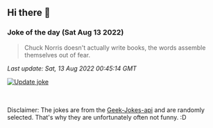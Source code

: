## Hi there 👋

### Joke of the day (Sat Aug 13 2022)
<!-- joke -->
>Chuck Norris doesn't actually write books, the words assemble themselves out of fear.
<!-- /joke -->

*Last update: Sat, 13 Aug 2022 00:45:14 GMT*

[![Update joke](https://github.com/nclskfm/nclskfm/actions/workflows/joke.yml/badge.svg)](https://github.com/nclskfm/nclskfm/actions/workflows/joke.yml)

<br><br>
Disclaimer: The jokes are from the [Geek-Jokes-api](https://github.com/sameerkumar18/geek-joke-api) and are randomly selected. That's why they are unfortunately often not funny. :D
